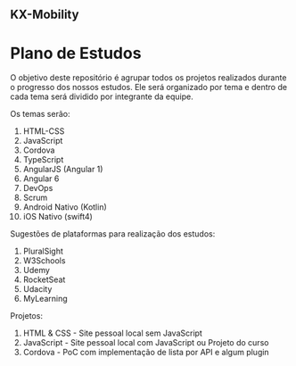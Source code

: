 ## KX-Mobility
# Plano de Estudos

O objetivo deste repositório é agrupar todos os projetos realizados durante o progresso dos nossos estudos. Ele será organizado por tema e dentro de cada tema será dividido por integrante da equipe.

Os temas serão:

1. HTML-CSS 
2. JavaScript
3. Cordova
4. TypeScript
5. AngularJS (Angular 1)
6. Angular 6
7. DevOps
8. Scrum
9. Android Nativo (Kotlin)
10. iOS Nativo (swift4)

Sugestões de plataformas para realização dos estudos:

1. PluralSight
2. W3Schools
3. Udemy
4. RocketSeat
5. Udacity
6. MyLearning



Projetos:

1. HTML & CSS - Site pessoal local sem JavaScript
2. JavaScript - Site pessoal local com JavaScript ou Projeto do curso
3. Cordova - PoC com implementação de lista por API e algum plugin
